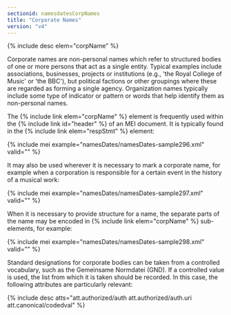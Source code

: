 ```yaml
---
sectionid: namesdatesCorpNames
title: "Corporate Names"
version: "v4"
---
```


{% include desc elem="corpName" %}

Corporate names are non-personal names which refer to structured bodies of one or more persons that act as a single entity. Typical examples include associations, businesses, projects or institutions (e.g., 'the Royal College of Music' or 'the BBC'), but political factions or other groupings where these are regarded as forming a single agency. Organization names typically include some type of indicator or pattern or words that help identify them as non-personal names.

The {% include link elem="corpName" %} element is frequently used within the {% include link id="header" %} of an MEI document. It is typically found in the {% include link elem="respStmt" %} element:

{% include mei example="namesDates/namesDates-sample296.xml" valid="" %}

It may also be used wherever it is necessary to mark a corporate name, for example when a corporation is responsible for a certain event in the history of a musical work:

{% include mei example="namesDates/namesDates-sample297.xml" valid="" %}

When it is necessary to provide structure for a name, the separate parts of the name may be encoded in {% include link elem="corpName" %} sub-elements, for example:

{% include mei example="namesDates/namesDates-sample298.xml" valid="" %}

Standard designations for corporate bodies can be taken from a controlled vocabulary, such as the Gemeinsame Normdatei (GND). If a controlled value is used, the list from which it is taken should be recorded. In this case, the following attributes are particularly relevant:

{% include desc atts="att.authorized/auth att.authorized/auth.uri att.canonical/codedval" %}
